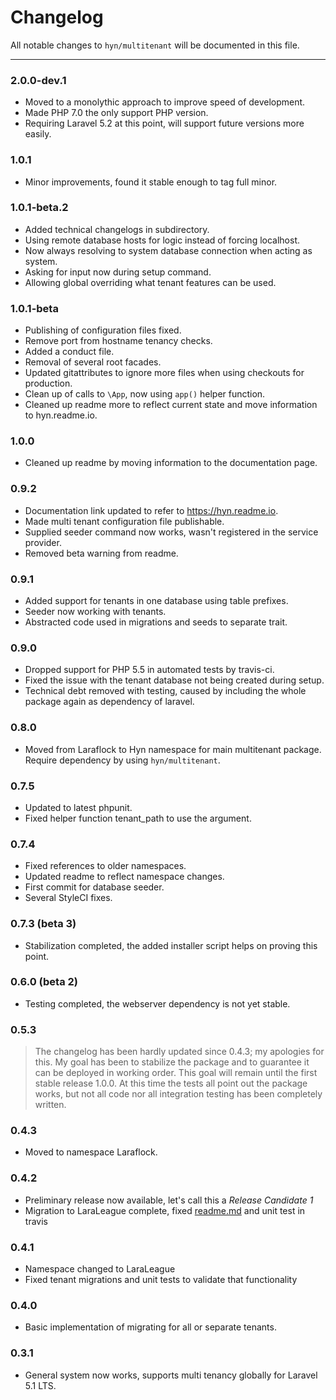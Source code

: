 # Changelog

All notable changes to `hyn/multitenant` will be documented in this file.

---

### 2.0.0-dev.1

- Moved to a monolythic approach to improve speed of development.
- Made PHP 7.0 the only support PHP version.
- Requiring Laravel 5.2 at this point, will support future versions more easily.

### 1.0.1

- Minor improvements, found it stable enough to tag full minor.

### 1.0.1-beta.2

- Added technical changelogs in subdirectory.
- Using remote database hosts for logic instead of forcing localhost.
- Now always resolving to system database connection when acting as system.
- Asking for input now during setup command.
- Allowing global overriding what tenant features can be used.

### 1.0.1-beta

- Publishing of configuration files fixed.
- Remove port from hostname tenancy checks.
- Added a conduct file.
- Removal of several root facades.
- Updated gitattributes to ignore more files when using checkouts for production.
- Clean up of calls to `\App`, now using `app()` helper function.
- Cleaned up readme more to reflect current state and move information to hyn.readme.io.

### 1.0.0

- Cleaned up readme by moving information to the documentation page.

### 0.9.2

- Documentation link updated to refer to https://hyn.readme.io.
- Made multi tenant configuration file publishable.
- Supplied seeder command now works, wasn't registered in the service provider.
- Removed beta warning from readme.

### 0.9.1

- Added support for tenants in one database using table prefixes.
- Seeder now working with tenants.
- Abstracted code used in migrations and seeds to separate trait.

### 0.9.0

- Dropped support for PHP 5.5 in automated tests by travis-ci.
- Fixed the issue with the tenant database not being created during setup.
- Technical debt removed with testing, caused by including the whole package again as dependency of laravel.

### 0.8.0

- Moved from Laraflock to Hyn namespace for main multitenant package. Require dependency by using `hyn/multitenant`.

### 0.7.5

- Updated to latest phpunit.
- Fixed helper function tenant_path to use the argument.

### 0.7.4

- Fixed references to older namespaces.
- Updated readme to reflect namespace changes.
- First commit for database seeder.
- Several StyleCI fixes.

### 0.7.3 (beta 3)

- Stabilization completed, the added installer script helps on proving this point.

### 0.6.0 (beta 2)

- Testing completed, the webserver dependency is not yet stable.

### 0.5.3

> The changelog has been hardly updated since 0.4.3; my apologies for this. My goal has been to stabilize
the package and to guarantee it can be deployed in working order. This goal will remain until the first
stable release 1.0.0. At this time the tests all point out the package works, but not all code nor
all integration testing has been completely written.

### 0.4.3

- Moved to namespace Laraflock.

### 0.4.2

- Preliminary release now available, let's call this a _Release Candidate 1_
- Migration to LaraLeague complete, fixed [readme.md](readme.md) and unit test in travis

### 0.4.1

- Namespace changed to LaraLeague
- Fixed tenant migrations and unit tests to validate that functionality

### 0.4.0

- Basic implementation of migrating for all or separate tenants.

### 0.3.1

- General system now works, supports multi tenancy globally for Laravel 5.1 LTS.

